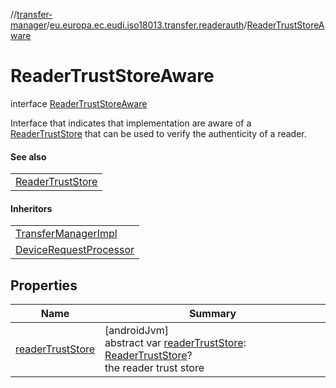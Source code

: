 //[transfer-manager](../../../index.md)/[eu.europa.ec.eudi.iso18013.transfer.readerauth](../index.md)/[ReaderTrustStoreAware](index.md)

# ReaderTrustStoreAware

interface [ReaderTrustStoreAware](index.md)

Interface that indicates that implementation are aware of
a [ReaderTrustStore](../-reader-trust-store/index.md) that can be used to verify the authenticity of
a reader.

#### See also

|                                                     |
|-----------------------------------------------------|
| [ReaderTrustStore](../-reader-trust-store/index.md) |

#### Inheritors

|                                                                                                                        |
|------------------------------------------------------------------------------------------------------------------------|
| [TransferManagerImpl](../../eu.europa.ec.eudi.iso18013.transfer/-transfer-manager-impl/index.md)                       |
| [DeviceRequestProcessor](../../eu.europa.ec.eudi.iso18013.transfer.response.device/-device-request-processor/index.md) |

## Properties

| Name                                      | Summary                                                                                                                                                |
|-------------------------------------------|--------------------------------------------------------------------------------------------------------------------------------------------------------|
| [readerTrustStore](reader-trust-store.md) | [androidJvm]<br>abstract var [readerTrustStore](reader-trust-store.md): [ReaderTrustStore](../-reader-trust-store/index.md)?<br>the reader trust store |
